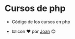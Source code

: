 # Cursos de php

- Código de los cursos en php

-  ⌨️ con ❤️  por [Joan](https://github.com/Jochizan) 😊